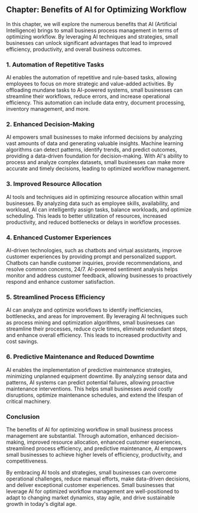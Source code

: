 Chapter: Benefits of AI for Optimizing Workflow
-----------------------------------------------

In this chapter, we will explore the numerous benefits that AI (Artificial Intelligence) brings to small business process management in terms of optimizing workflow. By leveraging AI techniques and strategies, small businesses can unlock significant advantages that lead to improved efficiency, productivity, and overall business outcomes.

### 1. Automation of Repetitive Tasks

AI enables the automation of repetitive and rule-based tasks, allowing employees to focus on more strategic and value-added activities. By offloading mundane tasks to AI-powered systems, small businesses can streamline their workflows, reduce errors, and increase operational efficiency. This automation can include data entry, document processing, inventory management, and more.

### 2. Enhanced Decision-Making

AI empowers small businesses to make informed decisions by analyzing vast amounts of data and generating valuable insights. Machine learning algorithms can detect patterns, identify trends, and predict outcomes, providing a data-driven foundation for decision-making. With AI's ability to process and analyze complex datasets, small businesses can make more accurate and timely decisions, leading to optimized workflow management.

### 3. Improved Resource Allocation

AI tools and techniques aid in optimizing resource allocation within small businesses. By analyzing data such as employee skills, availability, and workload, AI can intelligently assign tasks, balance workloads, and optimize scheduling. This leads to better utilization of resources, increased productivity, and reduced bottlenecks or delays in workflow processes.

### 4. Enhanced Customer Experiences

AI-driven technologies, such as chatbots and virtual assistants, improve customer experiences by providing prompt and personalized support. Chatbots can handle customer inquiries, provide recommendations, and resolve common concerns, 24/7. AI-powered sentiment analysis helps monitor and address customer feedback, allowing businesses to proactively respond and enhance customer satisfaction.

### 5. Streamlined Process Efficiency

AI can analyze and optimize workflows to identify inefficiencies, bottlenecks, and areas for improvement. By leveraging AI techniques such as process mining and optimization algorithms, small businesses can streamline their processes, reduce cycle times, eliminate redundant steps, and enhance overall efficiency. This leads to increased productivity and cost savings.

### 6. Predictive Maintenance and Reduced Downtime

AI enables the implementation of predictive maintenance strategies, minimizing unplanned equipment downtime. By analyzing sensor data and patterns, AI systems can predict potential failures, allowing proactive maintenance interventions. This helps small businesses avoid costly disruptions, optimize maintenance schedules, and extend the lifespan of critical machinery.

### Conclusion

The benefits of AI for optimizing workflow in small business process management are substantial. Through automation, enhanced decision-making, improved resource allocation, enhanced customer experiences, streamlined process efficiency, and predictive maintenance, AI empowers small businesses to achieve higher levels of efficiency, productivity, and competitiveness.

By embracing AI tools and strategies, small businesses can overcome operational challenges, reduce manual efforts, make data-driven decisions, and deliver exceptional customer experiences. Small businesses that leverage AI for optimized workflow management are well-positioned to adapt to changing market dynamics, stay agile, and drive sustainable growth in today's digital age.

